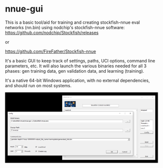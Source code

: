 # nnue-gui
This is a basic tool/aid for training and creating stockfish-nnue eval networks (nn.bin)
using nodchip's stockfish-nnue software:
https://github.com/nodchip/Stockfish/releases

or

https://github.com/FireFather/Stockfish-nnue

It's a basic GUI to keep track of settings, paths, UCI options, command line parameters, etc.
It will also launch the various binaries needed for all 3 phases: gen training data, gen validation data,
and learning (training).

It's a native 64-bit Windows application, with no external dependencies, and should run on most systems.

![alt tag](https://raw.githubusercontent.com/FireFather/nnue-gui/master/nnue-gui.png)

